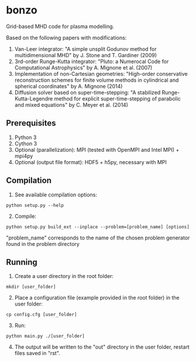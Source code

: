 # bonzo

Grid-based MHD code for plasma modelling.

Based on the following papers with modifications:
1) Van-Leer integrator: 
"A simple unsplit Godunov method for multidimensional MHD" by J. Stone and  T. Gardiner (2009)
2) 3rd-order Runge-Kutta integrator:
"Pluto: a Numerocal Code for Computational Astrophysics" by A. Mignone et al. (2007)
3) Implementation of non-Cartesian geometries:
"High-order conservative reconstruction schemes for finite volume methods in cylindrical and spherical coordinates" by A. Mignone (2014)
4) Diffusion solver based on super-time-stepping:
"A stabilized Runge-Kutta-Legendre method for explicit super-time-stepping of parabolic and mixed equations" by C. Meyer et al. (2014)

## Prerequisites

1) Python 3
2) Cython 3
3) Optional (parallelization): MPI (tested with OpenMPI and Intel MPI) + mpi4py
4) Optional (output file format): HDF5 + h5py, necessary with MPI

## Compilation

1) See available compilation options:
```
python setup.py --help 
```
2) Compile:
```
python setup.py build_ext --inplace --problem=[problem_name] [options]
```
"problem_name" corresponds to the name of the chosen problem generator found in the problem directory

## Running

1) Create a user directory in the root folder:
```
mkdir [user_folder]
```
2) Place a configuration file (example provided in the root folder) in the user folder:
```
cp config.cfg [user_folder]
```
3) Run: 
```
python main.py ./[user_folder]
```
4) The output will be written to the "out" directory in the user folder, restart files saved in "rst".
